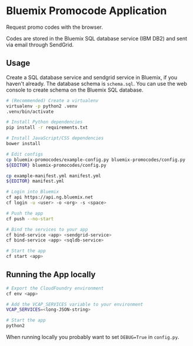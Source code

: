 Bluemix Promocode Application
=============================
Request promo codes with the browser.

Codes are stored in the Bluemix SQL database service (IBM DB2) and sent via email through SendGrid.

Usage
-----
Create a SQL database service and sendgrid service in Bluemix, if you haven't already.
The database schema is `schema.sql`.
You can use the web console to create schema on the Bluemix SQL database.

```bash
# (Recommended) Create a virtualenv
virtualenv -p python2 .venv
.venv/bin/activate

# Install Python dependencies
pip install -r requirements.txt

# Install JavaScript/CSS dependencies
bower install

# Edit configs
cp bluemix-promocodes/example-config.py bluemix-promocodes/config.py
${EDITOR} bluemix-promocodes/config.py

cp example-manifest.yml manifest.yml
${EDITOR} manifest.yml

# Login into Bluemix
cf api https://api.ng.bluemix.net
cf login -u <user> -o <org> -s <space>

# Push the app
cf push --no-start

# Bind the services to your app
cf bind-service <app> <sendgrid-service>
cf bind-service <app> <sqldb-service>

# Start the app
cf start <app>
```

Running the App locally
-----------------------
```bash
# Export the CloudFoundry environment
cf env <app>

# Add the VCAP_SERVICES variable to your environment
VCAP_SERVICES=<long-JSON-string>

# Start the app
python2 
```

When running locally you probably want to set `DEBUG=True` in `config.py`. 
